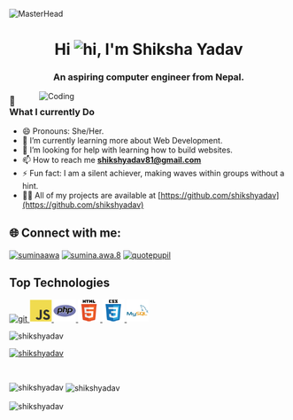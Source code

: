 ![MasterHead](https://user-images.githubusercontent.com/109351602/202650321-7f4da361-f98f-4345-8df4-adf352a11322.gif)

<h1 align="center">Hi <img src="https://user-images.githubusercontent.com/1303154/88677602-1635ba80-d120-11ea-84d8-d263ba5fc3c0.gif" width="28px" height="28px" alt="hi">, I'm Shiksha Yadav</h1>
<h3 align="center">An aspiring computer engineer from Nepal.</h3>
<img align="right" alt="Coding" width="450" src="https://media4.giphy.com/media/LMcB8XospGZO8UQq87/200w.webp?cid=ecf05e47wdy4oet3hgy43jbcrf3jc8sbsl211bpy8zwtfnit&ep=v1_gifs_related&rid=200w.webp&ct=g">

### 💫 What I currently Do

- 😄 Pronouns: She/Her.
- 🔭 I’m currently learning more about Web Development. 
- 🤔 I’m looking for help with learning how to build websites.
- 📫 How to reach me **shikshyadav81@gmail.com**
- ⚡ Fun fact: I am a silent achiever, making waves within groups without a hint.
- 👨‍💻 All of my projects are available at [https://github.com/shikshyadav](https://github.com/shikshyadav)


## 🌐 Connect with me:

<a href="https://www.linkedin.com/in/shiksha-yadav-30aa76275/" target="blank"><img align="center" src="https://raw.githubusercontent.com/rahuldkjain/github-profile-readme-generator/master/src/images/icons/Social/linked-in-alt.svg" alt="suminaawa" height="30" width="40" /></a>
<a href="https://www.facebook.com/profile.php?id=100010374458503" target="blank"><img align="center" src="https://raw.githubusercontent.com/rahuldkjain/github-profile-readme-generator/master/src/images/icons/Social/facebook.svg" alt="sumina.awa.8" height="30" width="40" /></a>
<a href="https://instagram.com/_.shiksha81" target="blank"><img align="center" src="https://raw.githubusercontent.com/rahuldkjain/github-profile-readme-generator/master/src/images/icons/Social/instagram.svg" alt="quotepupil" height="30" width="40" /></a>


## Top Technologies
<a href="https://git-scm.com/" target="_blank" rel="noreferrer"> <img src="https://www.vectorlogo.zone/logos/git-scm/git-scm-icon.svg" alt="git" width="40" height="40"/> </a> <a href="https://developer.mozilla.org/en-US/docs/Web/JavaScript" target="_blank" rel="noreferrer"> <img src="https://raw.githubusercontent.com/devicons/devicon/master/icons/javascript/javascript-original.svg" alt="javascript" width="40" height="40"/> </a> <a href="https://www.php.net" target="_blank" rel="noreferrer"> <img src="https://raw.githubusercontent.com/devicons/devicon/master/icons/php/php-original.svg" alt="php" width="40" height="40"/> </a>   <a href="https://www.w3.org/html/" target="_blank" rel="noreferrer"> <img src="https://raw.githubusercontent.com/devicons/devicon/master/icons/html5/html5-original-wordmark.svg" alt="html5" width="40" height="40"/> </a> <a href="https://www.w3schools.com/css/" target="_blank" rel="noreferrer"> <img src="https://raw.githubusercontent.com/devicons/devicon/master/icons/css3/css3-original-wordmark.svg" alt="css3" width="40" height="40"/> </a> <a href="https://getbootstrap.com" target="_blank" rel="noreferrer"> <a href="https://www.mysql.com/" target="_blank" rel="noreferrer"> <img src="https://raw.githubusercontent.com/devicons/devicon/master/icons/mysql/mysql-original-wordmark.svg" alt="mysql" width="40" height="40"/> </a>

<p align="left"> <img src="https://komarev.com/ghpvc/?username=shikshyadav&label=Profile%20views&color=0e75b6&style=flat" alt="shikshyadav" /> </p>

<p align="left"> <a href="https://github.com/ryo-ma/github-profile-trophy"><img src="https://github-profile-trophy.vercel.app/?username=shikshyadav" alt="shikshyadav" /></a> </p>

<p align="left"> <a href="https://twitter.com/" target="blank"><img src="https://img.shields.io/twitter/follow/?logo=twitter&style=for-the-badge" alt="" /></a> </p>
           



<p><img align="left" src="https://github-readme-stats.vercel.app/api/top-langs?username=shikshyadav&show_icons=true&locale=en&layout=compact" alt="shikshyadav" /></p>

<p>&nbsp;<img align="center" src="https://github-readme-stats.vercel.app/api?username=shikshyadav&show_icons=true&locale=en" alt="shikshyadav" /></p>

<p><img align="center" src="https://github-readme-streak-stats.herokuapp.com/?user=shikshyadav&" alt="shikshyadav" /></p>
